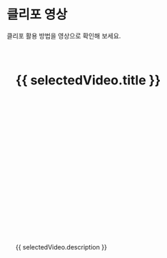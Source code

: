 # 클리포 영상

클리포 활용 방법을 영상으로 확인해 보세요.


<script setup>
import { ref, nextTick } from 'vue'

const categories = ref([
  {
    id: 'category1',
    name: '기본 소개',
    videos: [
      //{ title: '클리포 소개', description: '영상 1 설명', youtubeId: 'wiTCb9JjTzs' },
      { title: '클리포 소개', youtubeId: 'wiTCb9JjTzs' },
      { title: '클리포 설계 이념', youtubeId: 'nosx6aoj8SE' },
      { title: '주요 기능', youtubeId: 'xyDQtWSewwo' },
    ]
  },
  {
    id: 'category2',
    name: '기능별 영상',
    videos: [
      { title: '기본 설정', youtubeId: 'lFhDbDG09TM' },
      { title: '관찰 기록', youtubeId: 'b0g-o2yNDIo' },
      { title: '수행평가 설계', youtubeId: '47k2yJ2DrFQ' },
      { title: '수행평가 과제', description: '+ 학생 과제 제출, PDF 일괄 업로드', youtubeId: 'qfOUth1cyNY' },
      { title: '수행평가 채점', youtubeId: 'sZ-WarOoQZY' },
      { title: '수행평가 자동 채점', youtubeId: 'ZPfXBXPk-vM' },
      { title: '수행평가 종합 기록', youtubeId: '1YKjy0OX0D4' },
      { title: '리포트', youtubeId: '4gr7qMDObzg' },
    ]
  },
  {
    id: 'category3',
    name: '연수 영상',
    videos: [
      { title: '7월 연수 영상', description: '7월 지식샘터 온라인 연수 영상입니다.', youtubeId: '-XW3Q87KAc4' },
    ]
  },
])

const selectedVideo = ref(null)

function selectVideo(video) {
  selectedVideo.value = video

  nextTick(() => {
    const videoElement = document.querySelector('.video-player')
    if (videoElement) {
      videoElement.scrollIntoView({ behavior: 'smooth', block: 'start' })
    }
  })
}
</script>

<div v-if="selectedVideo" class="video-player">
  <p>
  <h1>{{ selectedVideo.title }}</h1>
  </p>
  <iframe 
    width="560" 
    height="315" 
    :src="`https://www.youtube.com/embed/${selectedVideo.youtubeId}`" 
    frameborder="0" 
    allow="accelerometer; autoplay; clipboard-write; encrypted-media; gyroscope; picture-in-picture" 
    allowfullscreen
  ></iframe>
  <p>{{ selectedVideo.description }}</p>
</div>

<template v-for="category in categories" :key="category.id">
  <h2 :id="category.id">{{ category.name }}</h2>
  <div class="video-grid">
    <div v-for="video in category.videos" :key="video.title" class="video-item">
      <img :src="`https://img.youtube.com/vi/${video.youtubeId}/0.jpg`" :alt="`${video.title} 썸네일`">
      <h3>{{ video.title }}</h3>
      <p>{{ video.description }}</p>
      <button @click="selectVideo(video)" class="watch-button">시청하기</button>
    </div>
  </div>
</template>

<style scoped>
.video-grid {
  display: grid;
  grid-template-columns: repeat(auto-fill, minmax(250px, 1fr));
  gap: 20px;
}
.video-item {
  border: 1px solid var(--vp-c-divider);
  border-radius: 4px;
  padding: 10px;
}
.video-item img {
  width: 100%;
  height: auto;
}
.watch-button {
  display: inline-block;
  background-color: #1a73e8;
  color: white;
  padding: 8px 16px;
  border-radius: 8px;
  text-decoration: none;
  font-weight: bold;
  transition: background-color 0.3s;
  border: none;
  cursor: pointer;
}
.watch-button:hover {
  background-color: #1558b3;
}
.video-player {
  margin-bottom: 30px;
  padding: 20px;
  background-color: var(--vp-c-bg-soft);
  border-radius: 8px;
}
.video-player iframe {
  width: 100%;
  max-width: 560px;
  height: 315px;
  margin: 0 auto;
  display: block;
}
</style>
